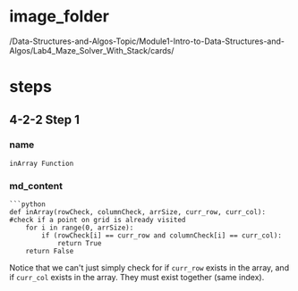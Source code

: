 # image_folder
/Data-Structures-and-Algos-Topic/Module1-Intro-to-Data-Structures-and-Algos/Lab4_Maze_Solver_With_Stack/cards/
 
# steps

## 4-2-2 Step 1

### name
```
inArray Function
```

### md_content
```
```python
def inArray(rowCheck, columnCheck, arrSize, curr_row, curr_col): #check if a point on grid is already visited
	for i in range(0, arrSize):
		if (rowCheck[i] == curr_row and columnCheck[i] == curr_col):			
			return True
	return False
```

Notice that we can't just simply check for if `curr_row` exists in the array, and if `curr_col` exists in the array. They must exist together (same index).
```